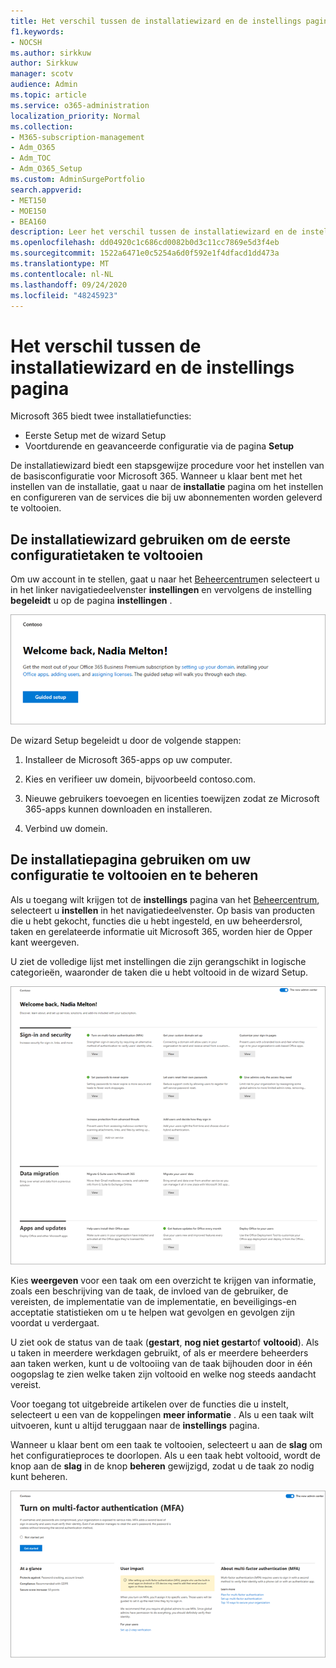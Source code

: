 ```yaml
---
title: Het verschil tussen de installatiewizard en de instellings pagina
f1.keywords:
- NOCSH
ms.author: sirkkuw
author: Sirkkuw
manager: scotv
audience: Admin
ms.topic: article
ms.service: o365-administration
localization_priority: Normal
ms.collection:
- M365-subscription-management
- Adm_O365
- Adm_TOC
- Adm_O365_Setup
ms.custom: AdminSurgePortfolio
search.appverid:
- MET150
- MOE150
- BEA160
description: Leer het verschil tussen de installatiewizard en de instellings pagina.
ms.openlocfilehash: dd04920c1c686cd0082b0d3c11cc7869e5d3f4eb
ms.sourcegitcommit: 1522a6471e0c5254a6d0f592e1f4dfacd1dd473a
ms.translationtype: MT
ms.contentlocale: nl-NL
ms.lasthandoff: 09/24/2020
ms.locfileid: "48245923"
---
```

# <a name="difference-between-the-setup-wizard-and-the-setup-page"></a>Het verschil tussen de installatiewizard en de instellings pagina

Microsoft 365 biedt twee installatiefuncties: 

- Eerste Setup met de wizard Setup
- Voortdurende en geavanceerde configuratie via de pagina **Setup**

De installatiewizard biedt een stapsgewijze procedure voor het instellen van de basisconfiguratie voor Microsoft 365. Wanneer u klaar bent met het instellen van de installatie, gaat u naar de **installatie** pagina om het instellen en configureren van de services die bij uw abonnementen worden geleverd te voltooien.

## <a name="use-the-setup-wizard-to-complete-initial-setup-tasks"></a>De installatiewizard gebruiken om de eerste configuratietaken te voltooien

Om uw account in te stellen, gaat u naar het [Beheercentrum](https://go.microsoft.com/fwlink/p/?linkid=2024339)en selecteert u in het linker navigatiedeelvenster **instellingen** en vervolgens de instelling **begeleidt** u op de pagina **instellingen** .

![De installatiewizard van Microsoft 365-apps voor bedrijven starten](../../media/o365b-guided-setup.png)

De wizard Setup begeleidt u door de volgende stappen:

1. Installeer de Microsoft 365-apps op uw computer.

2. Kies en verifieer uw domein, bijvoorbeeld contoso.com.

3. Nieuwe gebruikers toevoegen en licenties toewijzen zodat ze Microsoft 365-apps kunnen downloaden en installeren.

4. Verbind uw domein.

## <a name="use-the-setup-page-to-complete-and-manage-your-configuration"></a>De installatiepagina gebruiken om uw configuratie te voltooien en te beheren

Als u toegang wilt krijgen tot de **instellings** pagina van het [Beheercentrum](https://go.microsoft.com/fwlink/p/?linkid=2024339), selecteert u **instellen** in het navigatiedeelvenster. Op basis van producten die u hebt gekocht, functies die u hebt ingesteld, en uw beheerdersrol, taken en gerelateerde informatie uit Microsoft 365, worden hier de Opper kant weergeven.

U ziet de volledige lijst met instellingen die zijn gerangschikt in logische categorieën, waaronder de taken die u hebt voltooid in de wizard Setup.

![Installatiepagina van Microsoft 365 voor bedrijven](../../media/o365b-setup-page.png)

Kies **weergeven** voor een taak om een overzicht te krijgen van informatie, zoals een beschrijving van de taak, de invloed van de gebruiker, de vereisten, de implementatie van de implementatie, en beveiligings-en acceptatie statistieken om u te helpen wat gevolgen en gevolgen zijn voordat u verdergaat.

U ziet ook de status van de taak (**gestart**, **nog niet gestart**of **voltooid**). Als u taken in meerdere werkdagen gebruikt, of als er meerdere beheerders aan taken werken, kunt u de voltooiing van de taak bijhouden door in één oogopslag te zien welke taken zijn voltooid en welke nog steeds aandacht vereist. 

Voor toegang tot uitgebreide artikelen over de functies die u instelt, selecteert u een van de koppelingen **meer informatie** . Als u een taak wilt uitvoeren, kunt u altijd teruggaan naar de **instellings** pagina.

Wanneer u klaar bent om een taak te voltooien, selecteert u aan de **slag** om het configuratieproces te doorlopen. Als u een taak hebt voltooid, wordt de knop aan de **slag** in de knop **beheren** gewijzigd, zodat u de taak zo nodig kunt beheren.

![Taakweergave met gegevens in een oogopslag](../../media/o365b-at-a-glance.png)
